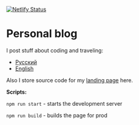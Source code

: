 [![Netlify Status](https://api.netlify.com/api/v1/badges/4ca4fb42-6ce3-45b2-814a-8c3068b0218d/deploy-status)](https://app.netlify.com/sites/sharadbrat/deploys)

# Personal blog

I post stuff about coding and traveling:

- [Русский][link_russian]
- [English][link_english]

Also I store source code for my [landing page](https://sharadbrat.com) here.

**Scripts:**

`npm run start` - starts the development server

`npm run build` - builds the page for prod


[link_russian]: ./ru/README.md
[link_english]: ./en/README.md
